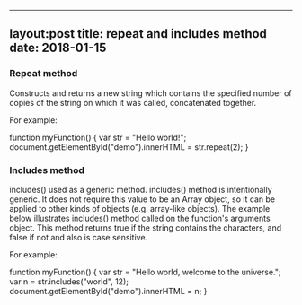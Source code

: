 
---
layout:post
title: repeat and includes method
date: 2018-01-15
---

### Repeat method 

Constructs and returns a new string which contains the specified number of copies of the string on which it was called, concatenated together.


For example:

function myFunction() {
    var str = "Hello world!";
    document.getElementById("demo").innerHTML = str.repeat(2);
}


### Includes method

includes() used as a generic method. includes() method is intentionally generic. It does not require this value to be an Array object, so it can be applied to other kinds of objects (e.g. array-like objects). The example below illustrates includes() method called on the function's arguments object.
This method returns true if the string contains the characters, and false if not and also  is case sensitive.

For example:

function myFunction() {
    var str = "Hello world, welcome to the universe.";
    var n = str.includes("world", 12);
    document.getElementById("demo").innerHTML = n;
}

